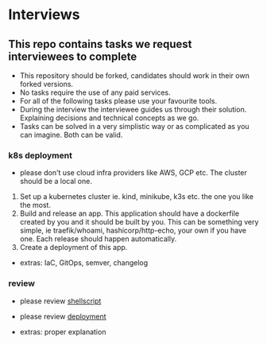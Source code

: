 
# Interviews

## This repo contains tasks we request interviewees to complete

* This repository should be forked, candidates should work in their own forked versions.
* No tasks require the use of any paid services.
* For all of the following tasks please use your favourite tools.
* During the interview the interviewee guides us through
their solution. Explaining decisions and technical concepts as we go.
* Tasks can be solved in a very simplistic way or as complicated as you can imagine.
Both can be valid.

### k8s deployment

* please don't use cloud infra providers like AWS, GCP etc. The cluster should
be a local one.
  
1. Set up a kubernetes cluster ie. kind, minikube, k3s etc.
the one you like the most.
2. Build and release an app. This application should have a dockerfile created
by you and it should be built by you. This can be something very simple,
ie traefik/whoami, hashicorp/http-echo, your own if you have one.
Each release should happen automatically.
3. Create a deployment of this app.

* extras: IaC, GitOps, semver, changelog

### review

* please review [shellscript](shell/script.sh)

* please review [deployment](k8s/nginx.yaml)

* extras: proper explanation
